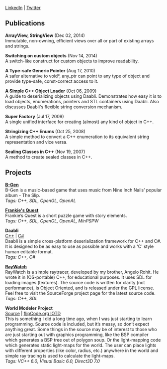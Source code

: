[LinkedIn](https://www.linkedin.com/in/francisxavierjp/) | [Twitter](https://twitter.com/francisxavierjp)

## Publications

**ArrayView, StringView** (Dec 02, 2014)  
Immutable, non-owning, efficient views over all or part of existing arrays and strings.

**Switching on custom objects** (Nov 14, 2014)  
A switch-like construct for custom objects to improve readability.

**A Type-safe Generic Pointer** (Aug 17, 2010)  
A safer alternative to void*, any_ptr can point to any type of object and provide type-safe, const-correct access to it.

**A Simple C++ Object Loader** (Oct 06, 2009)  
A guide to deserializing objects using Daabli. Demonstrates how easy it is to load objects, enumerations, pointers and STL containers using Daabli. Also discusses Daabli's flexible string conversion mechanism.

**Super Factory** (Jul 17, 2009)  
A single unified interface for creating (almost) any kind of object in C++.

**Stringizing C++ Enums** (Oct 25, 2008)  
A simple method to convert a C++ enumeration to its equivalent string representation and vice versa.

**Sealing Classes in C++** (Nov 19, 2007)  
A method to create sealed classes in C++.

## Projects

[**B-Gen**](http://bgengame.blogspot.com/)  
B-Gen is a music-based game that uses music from Nine Inch Nails’ popular album - The Slip.  
_Tags: C++, SDL, OpenGL, OpenAL_

[**Frankie's Quest**](http://frankiesquest.blogspot.com/)  
Frankie’s Quest is a short puzzle game with story elements.  
_Tags: C++, SDL, OpenGL, OpenAL, MinPSPW_

**Daabli**  
[C++](http://daabli.sourceforge.net/) | [C#](http://daabli.codeplex.com/)  
Daabli is a simple cross-platform deserialization framework for C++ and C#. It is designed to be as easy to use as possible and works with a 'C' style human editable format.  
_Tags: C++, C#_

[**RayWatch**](http://sourceforge.net/projects/raywatch/)  
RayWatch is a simple raytracer, developed by my brother, Angelo Rohit. He wrote it in (OS-portable) C++, for educational purposes. It uses SDL for loading images (textures). The source code is written for clarity (not performance), is Object Oriented, and is released under the GPL license. Feel free to visit the SourceForge project page for the latest source code.  
_Tags: C++, SDL_

**World Modeler Project**  
[Source]() | [flipCode.org IOTD]()  
This is something I did a long time ago, when I was just starting to learn programming. Source code is included, but it’s messy, so don’t expect anything great. Some things in the source may be of interest to those who are just starting out with graphics programming, like the BSP compiler which generates a BSP tree out of polygon soup. Or the light-mapping code which generates static light-maps for the world. The user can place lights with different properties (like color, radius, etc.) anywhere in the world and simple ray tracing is used to calculate the light-maps.  
_Tags: VC++ 6.0, Visual Basic 6.0, Direct3D 7.0_
